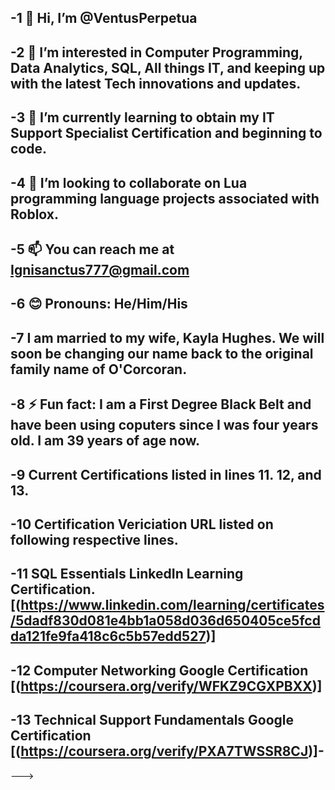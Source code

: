 -1 👋 Hi, I’m @VentusPerpetua
-
-2 👀 I’m interested in Computer Programming, Data Analytics, SQL, All things IT, and keeping up with the latest Tech innovations and updates.
-
-3 🌱 I’m currently learning to obtain my IT Support Specialist Certification and beginning to code.
-
-4 💞️ I’m looking to collaborate on Lua programming language projects associated with Roblox.
-
-5 📫 You can reach me at Ignisanctus777@gmail.com
-
-6 😊 Pronouns: He/Him/His
-
-7 I am married to my wife, Kayla Hughes.
We will soon be changing our name back to the original family name of O'Corcoran.
-
-8 ⚡ Fun fact: I am a First Degree Black Belt and have been using coputers since I was four years old. I am 39 years of age now.
-
-9 Current Certifications listed in lines 11. 12, and 13.
-
-10 Certification Vericiation URL listed on following respective lines.
-
-11 SQL Essentials LinkedIn Learning Certification. [(https://www.linkedin.com/learning/certificates/5dadf830d081e4bb1a058d036d650405ce5fcdda121fe9fa418c6c5b57edd527)]
-
-12 Computer Networking Google Certification
[(https://coursera.org/verify/WFKZ9CGXPBXX)]
-
-13 Technical Support Fundamentals Google Certification
[(https://coursera.org/verify/PXA7TWSSR8CJ)]-
-
--->
